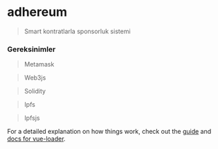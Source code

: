 # adhereum

> Smart kontratlarla sponsorluk sistemi

### Gereksinimler
> Metamask

> Web3js

> Solidity

> Ipfs

> Ipfsjs

For a detailed explanation on how things work, check out the [guide](http://vuejs-templates.github.io/webpack/) and [docs for vue-loader](http://vuejs.github.io/vue-loader).
